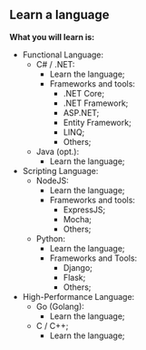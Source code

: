 ## Learn a language

**What you will learn is:**

- Functional Language:
  - C# / .NET:
    - Learn the language;
    - Frameworks and tools:
      - .NET Core;
      - .NET Framework;
      - ASP.NET;
      - Entity Framework;
      - LINQ;
      - Others;
  - Java (opt.):
    - Learn the language;
- Scripting Language:
  - NodeJS:
    - Learn the language;
    - Frameworks and tools:
      - ExpressJS;
      - Mocha;
      - Others;
  - Python:
    - Learn the language;
    - Frameworks and Tools:
      - Django;
      - Flask;
      - Others;
- High-Performance Language:
  - Go (Golang):
    - Learn the language;
  - C / C++;
    - Learn the language;
